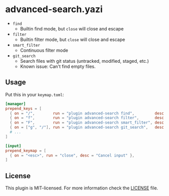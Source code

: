 # advanced-search.yazi

- `find`
    - Builtin find mode, but `close` will close and escape
- `filter`
    - Builtin filter mode, but `close` will close and escape
- `smart_filter`
    - Continuous filter mode
- `git_search`
    - Search files with git status (untracked, modified, staged, etc.)
    - Known issue: Can't find empty files.

## Usage

Put this in your `keymap.toml`:

```toml
[manager]
prepend_keys = [
  { on = "/",        run = "plugin advanced-search find",         desc = "Find" },
  { on = "f",        run = "plugin advanced-search filter",       desc = "Filter" },
  { on = "F",        run = "plugin advanced-search smart_filter", desc = "Smart filter" },
  { on = ["g", "/"], run = "plugin advanced-search git_search",   desc = "Git search" },
  # ...
]

[input]
prepend_keymap = [
  { on = "<esc>", run = "close", desc = "Cancel input" },
]
```

## License

This plugin is MIT-licensed. For more information check the [LICENSE](LICENSE) file.
